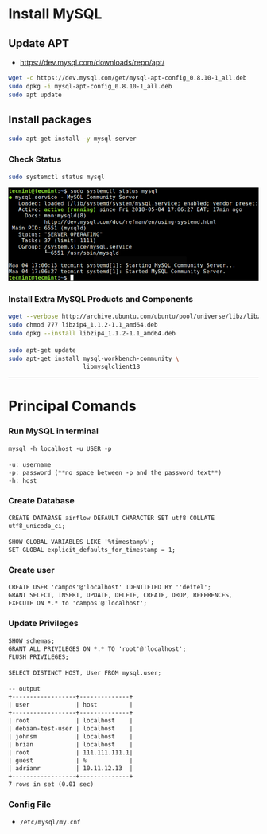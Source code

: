 # Install MySQL

## Update APT
- https://dev.mysql.com/downloads/repo/apt/
```bash
wget -c https://dev.mysql.com/get/mysql-apt-config_0.8.10-1_all.deb 
sudo dpkg -i mysql-apt-config_0.8.10-1_all.deb
sudo apt update
```

## Install packages
```bash
sudo apt-get install -y mysql-server
```

### Check Status
```bash
sudo systemctl status mysql
```

<img src="images/check-mysql-server-status.png">

### Install Extra MySQL Products and Components

```bash
wget --verbose http://archive.ubuntu.com/ubuntu/pool/universe/libz/libzip/libzip4_1.1.2-1.1_amd64.deb
sudo chmod 777 libzip4_1.1.2-1.1_amd64.deb
sudo dpkg --install libzip4_1.1.2-1.1_amd64.deb

sudo apt-get update
sudo apt-get install mysql-workbench-community \
                     libmysqlclient18
```

---

# Principal Comands 
### Run MySQL in terminal
``` 
mysql -h localhost -u USER -p

-u: username
-p: password (**no space between -p and the password text**)
-h: host
```

### Create Database
```
CREATE DATABASE airflow DEFAULT CHARACTER SET utf8 COLLATE utf8_unicode_ci;

SHOW GLOBAL VARIABLES LIKE '%timestamp%';
SET GLOBAL explicit_defaults_for_timestamp = 1;
```

### Create user
```
CREATE USER 'campos'@'localhost' IDENTIFIED BY ''deitel';
GRANT SELECT, INSERT, UPDATE, DELETE, CREATE, DROP, REFERENCES,
EXECUTE ON *.* to 'campos'@'localhost';
```

### Update Privileges
```mysql
SHOW schemas;
GRANT ALL PRIVILEGES ON *.* TO 'root'@'localhost';
FLUSH PRIVILEGES;

SELECT DISTINCT HOST, User FROM mysql.user;

-- output
+------------------+--------------+
| user             | host         |
+------------------+--------------+
| root             | localhost    |
| debian-test-user | localhost    |
| johnsm           | localhost    |              
| brian            | localhost    |            
| root             | 111.111.111.1|              
| guest            | %            |              
| adrianr          | 10.11.12.13  | 
+------------------+--------------+
7 rows in set (0.01 sec)
```

### Config File
- `/etc/mysql/my.cnf`
